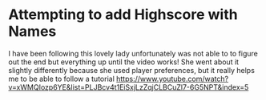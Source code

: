 # Attempting to add Highscore with Names 

I have been following this lovely lady unfortunately was not able to to figure out the end but everything up until the video works! She went about it slightly differently because she used player preferences, but it really helps me to be able to follow a tutorial https://www.youtube.com/watch?v=xWMQIozp6YE&list=PLJBcv4t1EiSxjLzZqjCLBCuZl7-6G5NPT&index=5
